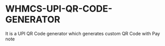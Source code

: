 # WHMCS-UPI-QR-CODE-GENERATOR
It is a UPI QR Code generator which generates custom QR Code with Pay note
